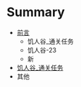 # Summary

* [前言](README.md)
   * 饥人谷_通关任务
   * 饥人谷-23
   * 新
* [饥人谷_通关任务](ji_ren_gu_tong_guan_ren_wu.md)
* 其他

